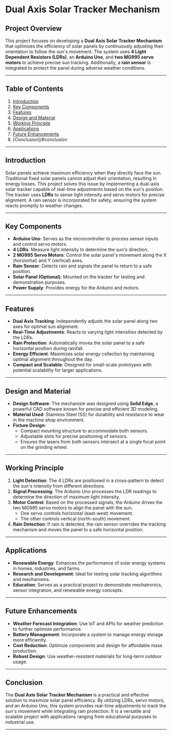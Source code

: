 
# Dual Axis Solar Tracker Mechanism

## Project Overview

This project focuses on developing a **Dual Axis Solar Tracker Mechanism** that optimizes the efficiency of solar panels by continuously adjusting their orientation to follow the sun's movement. The system uses **4 Light Dependent Resistors (LDRs)**, an **Arduino Uno**, and **two MG995 servo motors** to achieve precise sun tracking. Additionally, a **rain sensor** is integrated to protect the panel during adverse weather conditions.

---

## Table of Contents
1. [Introduction](#introduction)
2. [Key Components](#key-components)
3. [Features](#features)
4. [Design and Material](#design-and-material)
5. [Working Principle](#working-principle)
6. [Applications](#applications)
7. [Future Enhancements](#future-enhancements)
8. [Conclusion](#conclusion

---

## Introduction

Solar panels achieve maximum efficiency when they directly face the sun. Traditional fixed solar panels cannot adjust their orientation, resulting in energy losses. This project solves this issue by implementing a dual-axis solar tracker capable of real-time adjustments based on the sun's position. The tracker uses **LDRs** to sense light intensity and servo motors for precise alignment. A rain sensor is incorporated for safety, ensuring the system reacts promptly to weather changes.

---

## Key Components

- **Arduino Uno**: Serves as the microcontroller to process sensor inputs and control servo motors.
- **4 LDRs**: Measure light intensity to determine the sun's direction.
- **2 MG995 Servo Motors**: Control the solar panel's movement along the X (horizontal) and Y (vertical) axes.
- **Rain Sensor**: Detects rain and signals the panel to return to a safe position.
- **Solar Panel (Optional)**: Mounted on the tracker for testing and demonstration purposes.
- **Power Supply**: Provides energy for the Arduino and motors.

---

## Features

- **Dual Axis Tracking**: Independently adjusts the solar panel along two axes for optimal sun alignment.
- **Real-Time Adjustments**: Reacts to varying light intensities detected by the LDRs.
- **Rain Protection**: Automatically moves the solar panel to a safe horizontal position during rainfall.
- **Energy Efficient**: Maximizes solar energy collection by maintaining optimal alignment throughout the day.
- **Compact and Scalable**: Designed for small-scale prototypes with potential scalability for larger applications.

---

## Design and Material

- **Design Software**: The mechanism was designed using **Solid Edge**, a powerful CAD software known for precise and efficient 3D modeling.
- **Material Used**: Stainless Steel (SS) for durability and resistance to wear in the machine shop environment.
- **Fixture Design**: 
  - Compact mounting structure to accommodate both sensors.
  - Adjustable slots for precise positioning of sensors.
  - Ensures the lasers from both sensors intersect at a single focal point on the grinding wheel.
---

## Working Principle

1. **Light Detection**: The 4 LDRs are positioned in a cross-pattern to detect the sun's intensity from different directions.
2. **Signal Processing**: The Arduino Uno processes the LDR readings to determine the direction of maximum light intensity.
3. **Motor Control**: Based on the processed signals, the Arduino drives the two MG995 servo motors to align the panel with the sun.
   - One servo controls horizontal (east-west) movement.
   - The other controls vertical (north-south) movement.
4. **Rain Detection**: If rain is detected, the rain sensor overrides the tracking mechanism and moves the panel to a safe horizontal position.

---

## Applications

- **Renewable Energy**: Enhances the performance of solar energy systems in homes, industries, and farms.
- **Research and Development**: Ideal for testing solar tracking algorithms and mechanisms.
- **Education**: Serves as a practical project to demonstrate mechatronics, sensor integration, and renewable energy concepts.

---

## Future Enhancements

- **Weather Forecast Integration**: Use IoT and APIs for weather prediction to further optimize performance.
- **Battery Management**: Incorporate a system to manage energy storage more efficiently.
- **Cost Reduction**: Optimize components and design for affordable mass production.
- **Robust Design**: Use weather-resistant materials for long-term outdoor usage.

---

## Conclusion

The **Dual Axis Solar Tracker Mechanism** is a practical and effective solution to maximize solar panel efficiency. By utilizing LDRs, servo motors, and an Arduino Uno, this system provides real-time adjustments to track the sun's movement while integrating rain protection. It is a versatile and scalable project with applications ranging from educational purposes to industrial use.

---
